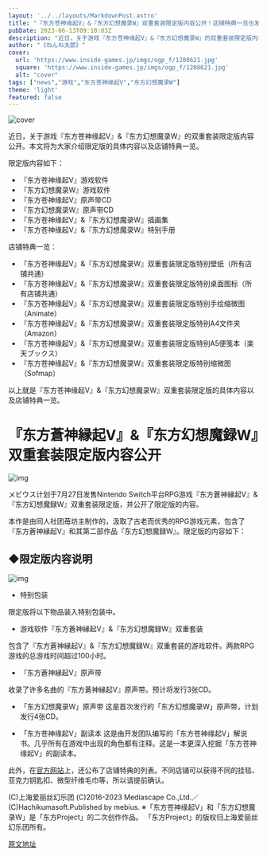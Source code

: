 ```yaml
---
layout: '../../layouts/MarkdownPost.astro'
title: "『东方苍神缘起V』&『东方幻想魔录W』双重套装限定版内容公开！店铺特典一览也发布"
pubDate: 2023-06-13T09:10:03Z
description: "近日，关于游戏『东方苍神缘起V』&『东方幻想魔录W』的双重套装限定版内容公开。本文将为大家介绍限定版的具体内容以及店铺特典一览。"
author: "《ねんね太郎》"
cover:
  url: 'https://www.inside-games.jp/imgs/ogp_f/1208621.jpg'
  square: 'https://www.inside-games.jp/imgs/ogp_f/1208621.jpg'
  alt: "cover"
tags: ["news","游戏","东方苍神缘起V","东方幻想魔录W"]
theme: 'light'
featured: false
---
```


![cover](https://www.inside-games.jp/imgs/ogp_f/1208621.jpg)

近日，关于游戏『东方苍神缘起V』&『东方幻想魔录W』的双重套装限定版内容公开。本文将为大家介绍限定版的具体内容以及店铺特典一览。

限定版内容如下：

- 『东方苍神缘起V』游戏软件
- 『东方幻想魔录W』游戏软件
- 『东方苍神缘起V』原声带CD
- 『东方幻想魔录W』原声带CD
- 『东方苍神缘起V』&『东方幻想魔录W』插画集
- 『东方苍神缘起V』&『东方幻想魔录W』特别手册

店铺特典一览：

- 『东方苍神缘起V』&『东方幻想魔录W』双重套装限定版特别壁纸（所有店铺共通）
- 『东方苍神缘起V』&『东方幻想魔录W』双重套装限定版特别桌面图标（所有店铺共通）
- 『东方苍神缘起V』&『东方幻想魔录W』双重套装限定版特别手绘缩微图（Animate）
- 『东方苍神缘起V』&『东方幻想魔录W』双重套装限定版特别A4文件夹（Amazon）
- 『东方苍神缘起V』&『东方幻想魔录W』双重套装限定版特别A5便笺本（楽天ブックス）
- 『东方苍神缘起V』&『东方幻想魔录W』双重套装限定版特别缩微图（Sofmap）

以上就是『东方苍神缘起V』&『东方幻想魔录W』双重套装限定版的具体内容以及店铺特典一览。

# 『东方蒼神縁起V』&『东方幻想魔録W』双重套装限定版内容公开

![img](https://www.inside-games.jp/imgs/zoom/1208621.jpg)

メビウス计划于7月27日发售Nintendo Switch平台RPG游戏『东方蒼神縁起V』&『东方幻想魔録W』双重套装限定版，并公开了限定版的内容。

本作是由同人社团苺坊主制作的，汲取了古老而优秀的RPG游戏元素，包含了『东方蒼神縁起V』和其第二部作品『东方幻想魔録W』。限定版的内容如下：

## ◆限定版内容说明

![img](https://www.inside-games.jp/imgs/zoom/1208623.jpg)

- 特别包装

限定版将以下物品装入特别包装中。

- 游戏软件『东方蒼神縁起V』&『东方幻想魔録W』双重套装

包含了『东方蒼神縁起V』&『东方幻想魔録W』双重套装的游戏软件。两款RPG游戏的总游戏时间超过100小时。

- 『东方蒼神縁起V』原声带

收录了许多名曲的『东方蒼神縁起V』原声带。预计将发行3张CD。
- 「东方幻想魔录W」原声带
这是首次发行的「东方幻想魔录W」原声带，计划发行4张CD。

- 「东方苍神缘起V」副读本
这是由开发团队编写的「东方苍神缘起V」解说书。几乎所有在游戏中出现的角色都有注释。这是一本更深入挖掘「东方苍神缘起V」的副读本。

此外，在<a target="_blank" rel="noopener noreferrer nofollow" href="http://d-mebius.com/toho_w_p/">官方网站</a>上，还公布了店铺特典的列表。不同店铺可以获得不同的挂毯、亚克力钥匙扣、微型纤维毛巾等，所以请提前确认。

(C)上海爱丽丝幻乐团
(C)2016-2023 Mediascape Co.,Ltd.／
(C)Hachikumasoft.Published by mebius.
※「东方苍神缘起V」和「东方幻想魔录W」是「东方Project」的二次创作作品。 「东方Project」的版权归上海爱丽丝幻乐团所有。

  [原文地址](https://www.inside-games.jp/article/2023/06/13/146547.html)